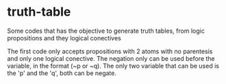# truth-table
Some codes that has the objective to generate truth tables, from logic propositions and they logical conectives 

The first code only accepts propositions with 2 atoms with no parentesis and only one logical conective.
The negation only can be used before the variable, in the format (~p or ~q).
The only two variable that can be used is the 'p' and the 'q', both can be negate.
